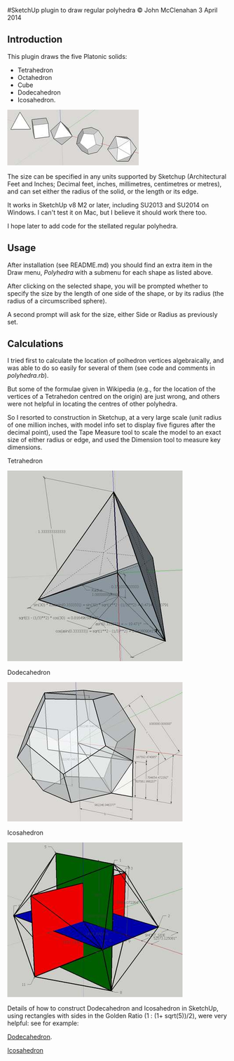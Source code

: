 #SketchUp plugin to draw regular polyhedra
&copy; John McClenahan 3 April 2014
## Introduction
This plugin draws the five Platonic solids:
- Tetrahedron
- Octahedron
- Cube
- Dodecahedron
- Icosahedron.

![Five Platonic solids image](platonic_solids.jpg "The five Platonic solids")

The size can be specified in any units supported by Sketchup (Architectural Feet and Inches; Decimal feet, inches, millimetres, centimetres or metres), and can set either the radius of the solid, or the length or its edge.

It works in SketchUp v8 M2 or later, including SU2013 and SU2014 on Windows. I can't test it on Mac, but I believe it should work there too.

I hope later to add code for the stellated regular polyhedra.

## Usage
After installation (see README.md) you should find an extra item in the Draw menu, _Polyhedra_ with a submenu for each shape as listed above.

After clicking on the selected shape, you will be prompted whether to specify the size by the length of one side of the shape, or by its radius (the radius of a circumscribed sphere).

A second prompt will ask for the size, either Side or Radius as previously set.

## Calculations
I tried first to calculate the location of polhedron vertices algebraically, and was able to do so easily for several of them (see code and comments in _polyhedra.rb_). 

But some of the formulae given in Wikipedia (e.g., for the location of the vertices of a Tetrahedon centred on the origin) are just wrong, and others were not helpful in locating the centres of other polyhedra.

So I resorted to construction in Sketchup, at a very large scale (unit radius of one million inches, with model info set to display five figures after the decimal point), used the Tape Measure tool to scale the model to an exact size of either radius or edge, and used the Dimension tool to measure key dimensions. 

Tetrahedron

![Tetrahedron construction](tetrahedron_construction.jpg "Tetrahedron construction")

Dodecahedron

![Dodecahedron construction](dodecahedron_construction.jpg "Dodecahedron construction")

Icosahedron

![Icosahedron construction](icosahedron_construction.jpg "Icosahedron construction")

Details of how to construct Dodecahedron and Icosahedron in SketchUp, using rectangles with sides in the Golden Ratio (1 : (1+ sqrt(5))/2), were very helpful: see for example: 

[Dodecahedron](https://www.google.co.uk/url?sa=t&rct=j&q=&esrc=s&source=web&cd=2&cad=rja&uact=8&ved=0CDkQtwIwAQ&url=http%3A%2F%2Fwww.youtube.com%2Fwatch%3Fv%3DQL6O-icBxdE&ei=oGs8U4moH8W1hAfW0oHYCQ&usg=AFQjCNHdqdr0VrrMgTmgnKrRsJeq2U4iUA&sig2=wV6q7qbf22aCXmdSs5GgKA&bvm=bv.63934634,d.ZG4 "SketchUp Dodecahedron tutorial").

[Icosahedron](https://www.youtube.com/watch?v=3TWRvqVgCEI "SketchUp Icosahedron tutorial")




